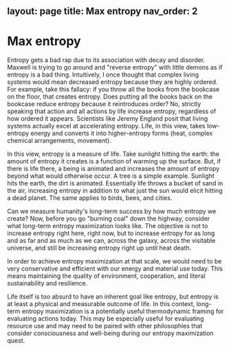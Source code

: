 layout: page
title: Max entropy
nav_order: 2
---

# Max entropy

Entropy gets a bad rap due to its association with decay and disorder. Maxwell is trying to go around and "reverse entropy" with little demons as if entropy is a bad thing. Intuitively, I once thought that complex living systems would mean decreased entropy because they are highly ordered. For example, take this fallacy: if you throw all the books from the bookcase on the floor, that creates entropy. Does putting all the books back on the bookcase reduce entropy because it reintroduces order? No, strictly speaking that action and all actions by life increase entropy, regardless of how ordered it appears. Scientists like Jeremy England posit that living systems actually excel at accelerating entropy. Life, in this view, takes low-entropy energy and converts it into higher-entropy forms (heat, complex chemical arrangements, movement).

In this view, entropy is a measure of life. Take sunlight hitting the earth: the amount of entropy it creates is a function of warming up the surface. But, if there is life there, a being is animated and increases the amount of entropy beyond what would otherwise occur. A tree is a simple example. Sunlight hits the earth, the dirt is animated. Essentially life throws a bucket of sand in the air, increasing entropy in addition to what just the sun would elicit hitting a dead planet. The same applies to birds, bees, and cities.

Can we measure humanity's long-term success by how much entropy we create? Now, before you go "burning coal" down the highway, consider what long-term entropy maximization looks like. The objective is not to increase entropy right here, right now, but to increase entropy for as long and as far and as much as we can, across the galaxy, across the visitable universe, and still be increasing entropy right up until heat death.

In order to achieve entropy maximization at that scale, we would need to be very conservative and efficient with our energy and material use today. This means maintaining the quality of environment, cooperation, and literal sustainability and resilience.

Life itself is too absurd to have an inherent goal like entropy, but entropy is at least a physical and measurable outcome of life. In this context, long-term entropy maximization is a potentially useful thermodynamic framing for evaluating actions today. This may be especially useful for evaluating resource use and may need to be paired with other philosophies that consider consciousness and well-being during our entropy maximization quest.

